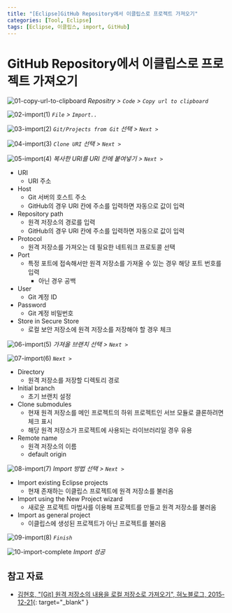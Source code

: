 ```yaml
---
title: "[Eclipse]GitHub Repository에서 이클립스로 프로젝트 가져오기"
categories: [Tool, Eclipse]
tags: [Eclipse, 이클립스, import, GitHub]
---
```


# GitHub Repository에서 이클립스로 프로젝트 가져오기

![01-copy-url-to-clipboard](/assets/img/posts/tool/eclipse/import-project-from-github-repository-to-eclipse/01-copy-url-to-clipboard.jpg)
*Repositry > `Code` > `Copy url to clipboard`*

![02-import(1)](/assets/img/posts/tool/eclipse/import-project-from-github-repository-to-eclipse/02-import(1).jpg)
*`File` > `Import..`*

![03-import(2)](/assets/img/posts/tool/eclipse/import-project-from-github-repository-to-eclipse/03-import(2).jpg)
*`Git/Projects from Git` 선택 > `Next >`*

![04-import(3)](/assets/img/posts/tool/eclipse/import-project-from-github-repository-to-eclipse/04-import(3).jpg)
*`Clone URI` 선택 > `Next >`*

![05-import(4)](/assets/img/posts/tool/eclipse/import-project-from-github-repository-to-eclipse/05-import(4).jpg)
*복사한 URI를 URI 칸에 붙여넣기 > `Next >`*

- URI
	+ URI 주소
- Host
	+ Git 서버의 호스트 주소
	+ GitHub의 경우 URI 칸에 주소를 입력하면 자동으로 값이 입력
- Repository path
	+ 원격 저장소의 경로를 입력
	+ GitHub의 경우 URI 칸에 주소를 입력하면 자동으로 값이 입력
- Protocol
	+ 원격 저장소를 가져오는 데 필요한 네트워크 프로토콜 선택
- Port
	+ 특정 포트에 접속해서만 원격 저장소를 가져올 수 있는 경우 해당 포트 번호를 입력
		* 아닌 경우 공백
- User
	+ Git 계정 ID
- Password
	+ Git 계정 비밀번호
- Store in Secure Store
	+ 로컬 보안 저장소에 원격 저장소를 저장해야 할 경우 체크

![06-import(5)](/assets/img/posts/tool/eclipse/import-project-from-github-repository-to-eclipse/06-import(5).jpg)
*가져올 브랜치 선택 > `Next >`*

![07-import(6)](/assets/img/posts/tool/eclipse/import-project-from-github-repository-to-eclipse/07-import(6).jpg)
*`Next >`*

- Directory
	+ 원격 저장소를 저장할 디렉토리 경로
- Initial branch
	+ 초기 브랜치 설정
- Clone submodules
	+ 현재 원격 저장소를 메인 프로젝트의 하위 프로젝트인 서브 모듈로 클론하려면 체크 표시
	+ 해당 원격 저장소가 프로젝트에 사용되는 라이브러리일 경우 유용
- Remote name
	+ 원격 저장소의 이름
	+ default origin

![08-import(7)](/assets/img/posts/tool/eclipse/import-project-from-github-repository-to-eclipse/08-import(7).jpg)
*Import 방법 선택 > `Next >`*

- Import existing Eclipse projects
	+ 현재 존재하는 이클립스 프로젝트에 원격 저장소를 불러옴
- Import using the New Project wizard
	+ 새로운 프로젝트 마법사를 이용해 프로젝트를 만들고 원격 저장소를 불러옴
- Import as general project
	+ 이클립스에 생성된 프로젝트가 아닌 프로젝트를 불러옴

![09-import(8)](/assets/img/posts/tool/eclipse/import-project-from-github-repository-to-eclipse/09-import(8).jpg)
*`Finish`*

![10-import-complete](/assets/img/posts/tool/eclipse/import-project-from-github-repository-to-eclipse/10-import-complete.jpg)
*Import 성공*

## 참고 자료

- [김현호, "[Git] 원격 저장소의 내용을 로컬 저장소로 가져오기", 혀노블로그, 2015-12-21](https://blog.naver.com/kimnx9006/220574706346){: target="_blank" }